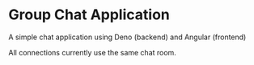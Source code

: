# Group Chat Application
A simple chat application using Deno (backend) and Angular (frontend)

All connections currently use the same chat room.
